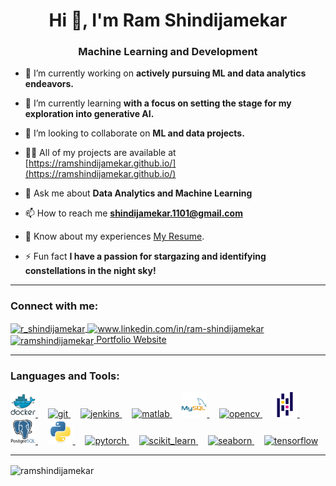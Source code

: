 <h1 align="center">Hi 👋, I'm Ram Shindijamekar</h1>
<h3 align="center">Machine Learning and Development</h3>

- 🔭 I’m currently working on **actively pursuing ML and data analytics endeavors.**

- 🌱 I’m currently learning **with a focus on setting the stage for my exploration into generative AI.**

- 👯 I’m looking to collaborate on **ML and data projects.**

- 👨‍💻 All of my projects are available at [https://ramshindijamekar.github.io/](https://ramshindijamekar.github.io/)

- 💬 Ask me about **Data Analytics and Machine Learning**

- 📫 How to reach me **shindijamekar.1101@gmail.com**

- 📄 Know about my experiences [My Resume](https://drive.google.com/file/d/12sHUozOVLygy7A5FCrdVE0B4HBsiZ0Sk/view?usp=sharing).

- ⚡ Fun fact **I have a passion for stargazing and identifying constellations in the night sky!**
  
---

<h3 align="left">Connect with me:</h3>
<p align="left">
  <a href="https://twitter.com/r_shindijamekar" target="_blank">
    <img align="center" src="https://raw.githubusercontent.com/rahuldkjain/github-profile-readme-generator/master/src/images/icons/Social/twitter.svg" alt="r_shindijamekar" height="30" width="40" />
  </a>
  <a href="https://linkedin.com/in/www.linkedin.com/in/ram-shindijamekar" target="_blank">
    <img align="center" src="https://raw.githubusercontent.com/rahuldkjain/github-profile-readme-generator/master/src/images/icons/Social/linked-in-alt.svg" alt="www.linkedin.com/in/ram-shindijamekar" height="30" width="40" />
  </a>
  <a href="https://github.com/ramshindijamekar" target="_blank">
    <img align="center" src="https://raw.githubusercontent.com/rahuldkjain/github-profile-readme-generator/master/src/images/icons/Social/github.svg" alt="ramshindijamekar" height="30" width="40" />
  </a>
  <a href="https://ramshindijamekar.github.io/" target="_blank">
    Portfolio Website
  </a>
</p>

---


<h3 align="left">Languages and Tools:</h3>
<p align="left"> 
  <a href="https://www.docker.com/" target="_blank" rel="noreferrer"> 
    <img src="https://raw.githubusercontent.com/devicons/devicon/master/icons/docker/docker-original-wordmark.svg" alt="docker" width="40" height="40"/> 
  </a>&nbsp;&nbsp;&nbsp;
  <a href="https://git-scm.com/" target="_blank" rel="noreferrer"> 
    <img src="https://www.vectorlogo.zone/logos/git-scm/git-scm-icon.svg" alt="git" width="40" height="40"/> 
  </a>&nbsp;&nbsp;&nbsp;
  <a href="https://www.jenkins.io" target="_blank" rel="noreferrer"> 
    <img src="https://www.vectorlogo.zone/logos/jenkins/jenkins-icon.svg" alt="jenkins" width="40" height="40"/> 
  </a>&nbsp;&nbsp;&nbsp;
  <a href="https://www.mathworks.com/" target="_blank" rel="noreferrer"> 
    <img src="https://upload.wikimedia.org/wikipedia/commons/2/21/Matlab_Logo.png" alt="matlab" width="40" height="40"/> 
  </a>&nbsp;&nbsp;&nbsp;
  <a href="https://www.mysql.com/" target="_blank" rel="noreferrer"> 
    <img src="https://raw.githubusercontent.com/devicons/devicon/master/icons/mysql/mysql-original-wordmark.svg" alt="mysql" width="40" height="40"/> 
  </a>&nbsp;&nbsp;&nbsp;
  <a href="https://opencv.org/" target="_blank" rel="noreferrer"> 
    <img src="https://www.vectorlogo.zone/logos/opencv/opencv-icon.svg" alt="opencv" width="40" height="40"/> 
  </a>&nbsp;&nbsp;&nbsp;
  <a href="https://pandas.pydata.org/" target="_blank" rel="noreferrer"> 
    <img src="https://raw.githubusercontent.com/devicons/devicon/2ae2a900d2f041da66e950e4d48052658d850630/icons/pandas/pandas-original.svg" alt="pandas" width="40" height="40"/> 
  </a>&nbsp;&nbsp;&nbsp;
  <a href="https://www.postgresql.org" target="_blank" rel="noreferrer"> 
    <img src="https://raw.githubusercontent.com/devicons/devicon/master/icons/postgresql/postgresql-original-wordmark.svg" alt="postgresql" width="40" height="40"/> 
  </a>&nbsp;&nbsp;&nbsp;
  <a href="https://www.python.org" target="_blank" rel="noreferrer"> 
    <img src="https://raw.githubusercontent.com/devicons/devicon/master/icons/python/python-original.svg" alt="python" width="40" height="40"/> 
  </a>&nbsp;&nbsp;&nbsp;
  <a href="https://pytorch.org/" target="_blank" rel="noreferrer"> 
    <img src="https://www.vectorlogo.zone/logos/pytorch/pytorch-icon.svg" alt="pytorch" width="40" height="40"/> 
  </a>&nbsp;&nbsp;&nbsp;
  <a href="https://scikit-learn.org/" target="_blank" rel="noreferrer"> 
    <img src="https://upload.wikimedia.org/wikipedia/commons/0/05/Scikit_learn_logo_small.svg" alt="scikit_learn" width="40" height="40"/> 
  </a>&nbsp;&nbsp;&nbsp;
  <a href="https://seaborn.pydata.org/" target="_blank" rel="noreferrer"> 
    <img src="https://seaborn.pydata.org/_images/logo-mark-lightbg.svg" alt="seaborn" width="40" height="40"/> 
  </a>&nbsp;&nbsp;&nbsp;
  <a href="https://www.tensorflow.org" target="_blank" rel="noreferrer"> 
    <img src="https://www.vectorlogo.zone/logos/tensorflow/tensorflow-icon.svg" alt="tensorflow" width="40" height="40"/> 
  </a>
</p>


---

<p><img align="center" src="https://github-readme-stats.vercel.app/api/top-langs?username=ramshindijamekar&show_icons=true&locale=en&layout=compact" alt="ramshindijamekar" /></p>
